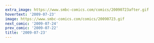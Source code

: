 ```yaml
---
extra_image: https://www.smbc-comics.com/comics/20090723after.gif
hovertext: '2009-07-23'
image: https://www.smbc-comics.com/comics/20090723.gif
next_comic: '2009-07-24'
prev_comic: '2009-07-22'
title: '2009-07-23'
---
```


